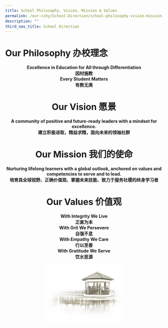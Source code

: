 ```yaml
---
title: School Philosophy, Vision, Mission & Values
permalink: /our-cchy/School-Direction/school-philosophy-vision-mission-n-values
description: ""
third_nav_title: School Direction
---
```

<h1><b>Our Philosophy 办校理念</b></h1>

<center><b>Excellence in Education for All through Differentiation</b></center>

<center><b>因材施教</b><center>

<center><b>Every Student Matters</b></center>

<center><b>有教无类</b></center>

<h1><b>Our Vision 愿景</b></h1>

<center><b>A community of positive and future-ready leaders with a mindset for excellence.</b></center>

<center><b>建立积极进取，精益求精，面向未来的领袖社群</b></center>

<h1><b>Our Mission 我们的使命</b></h1>

<center><b>Nurturing lifelong learners with a global outlook, anchored on values and competencies to serve and to lead.</b></center>

<center><b>培育具全球视野、正确价值观、掌握未来技能、致力于服务社稷的终身学习者</b></center>

<h1><b>Our Values 价值观</b></h1>

<center><b>With Integrity We Live</b></center>

<center><b>正直为本</b></center>

<center><b>With Grit We Persevere</b></center>

<center><b>自强不息</b></center>

<center><b>With Empathy We Care</b></center>

<center><b>行以至善</b></center>

<center><b>With Gratitude We Serve</b></center>

<center><b>饮水思源</b></center>

<img src="/images/pavilion.png" 
     style="width:50%">